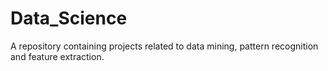 # Data_Science
A repository containing projects related to data mining, pattern recognition and feature extraction.
